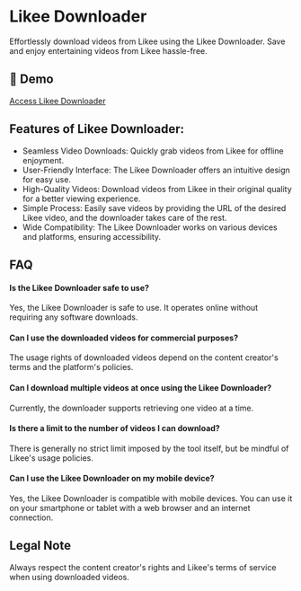# Likee Downloader

Effortlessly download videos from Likee using the Likee Downloader. Save and enjoy entertaining videos from Likee hassle-free.

## 🔗 Demo

[Access Likee Downloader](https://imgpanda.com/likee-video-downloader/)

## Features of Likee Downloader:

- Seamless Video Downloads: Quickly grab videos from Likee for offline enjoyment.
- User-Friendly Interface: The Likee Downloader offers an intuitive design for easy use.
- High-Quality Videos: Download videos from Likee in their original quality for a better viewing experience.
- Simple Process: Easily save videos by providing the URL of the desired Likee video, and the downloader takes care of the rest.
- Wide Compatibility: The Likee Downloader works on various devices and platforms, ensuring accessibility.

## FAQ

#### Is the Likee Downloader safe to use?

Yes, the Likee Downloader is safe to use. It operates online without requiring any software downloads.

#### Can I use the downloaded videos for commercial purposes?

The usage rights of downloaded videos depend on the content creator's terms and the platform's policies.

#### Can I download multiple videos at once using the Likee Downloader?

Currently, the downloader supports retrieving one video at a time.

#### Is there a limit to the number of videos I can download?

There is generally no strict limit imposed by the tool itself, but be mindful of Likee's usage policies.

#### Can I use the Likee Downloader on my mobile device?

Yes, the Likee Downloader is compatible with mobile devices. You can use it on your smartphone or tablet with a web browser and an internet connection.

## Legal Note

Always respect the content creator's rights and Likee's terms of service when using downloaded videos.

